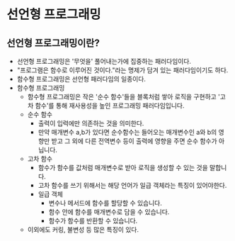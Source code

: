 선언형 프로그래밍
=
선언형 프로그래밍이란?
-
- 선언형 프로그래밍은 '무엇을' 풀어내는가에 집중하는 패러다임이다.
- "프로그램은 함수로 이루어진 것이다."라는 명제가 담겨 있는 패러다임이기도 하다.
- 함수형 프로그래밍은 선언형 패러다임의 일종이다.
- 함수형 프로그래밍
  - 함수형 프로그래밍은 작은 '순수 함수'들을 블록처럼 쌓아 로직을 구현하고 '고차 함수'를 통해 재사용성을 높인 프로그래밍 패러다임입니다.
  - 순수 함수
    - 출력이 입력에만 의존하는 것을 의미한다.
    - 만약 매개변수 a,b가 있다면 순수함수는 들어오는 매개변수인 a와 b의 영향만 받고 그 외에 다른 전역변수 등이 출력에 영향을 주면 순수 함수가 아닙니다.
  - 고차 함수
    - 함수가 함수를 값처럼 매개변수로 받아 로직을 생성할 수 있는 것을 말합니다.
    - 고차 함수를 쓰기 위해서는 해당 언어가 일급 객체라는 특징이 있어야한다.
    - 일급 객체
      - 변수나 메서드에 함수를 할당할 수 있습니다.
      - 함수 안에 함수를 매개변수로 담을 수 있습니다.
      - 함수가 함수를 반환할 수 있습니다.
  - 이외에도 커링, 불변성 등 많은 특징이 있다.